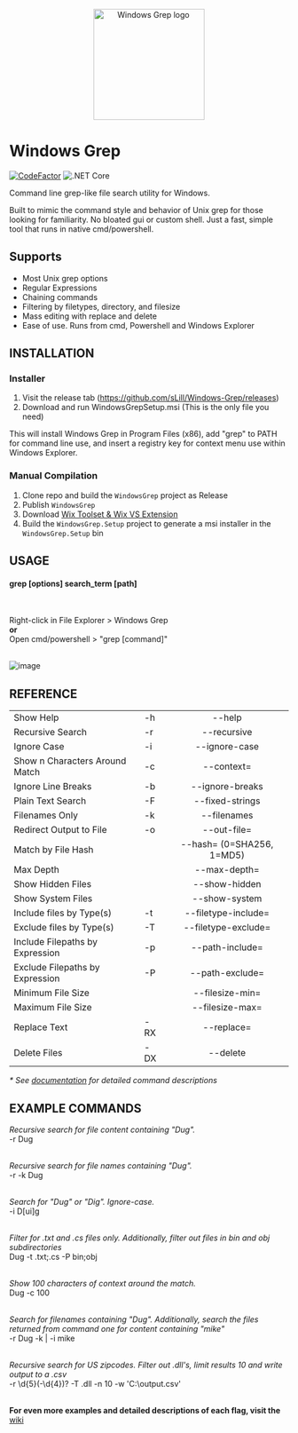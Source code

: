 <p align="center">
    <img src="https://i.imgur.com/15SNWH7.png" alt="Windows Grep logo" width="200" height="200">
</p>

<h1>Windows Grep</h1> 

[![CodeFactor](https://www.codefactor.io/repository/github/slill/windows-grep/badge)](https://www.codefactor.io/repository/github/slill/windows-grep)
![.NET Core](https://github.com/sLill/Windows-Grep/workflows/.NET/badge.svg)

Command line grep-like file search utility for Windows. 

Built to mimic the command style and behavior of Unix grep for those looking for familiarity.
No bloated gui or custom shell. Just a fast, simple tool that runs in native cmd/powershell.</br>

<h2>Supports</h2>

- Most Unix grep options
- Regular Expressions
- Chaining commands
- Filtering by filetypes, directory, and filesize
- Mass editing with replace and delete
- Ease of use. Runs from cmd, Powershell and Windows Explorer

<h2>INSTALLATION</h2>

<h3>Installer</h2>

1. Visit the release tab (https://github.com/sLill/Windows-Grep/releases)
2. Download and run WindowsGrepSetup.msi (This is the only file you need)

This will install Windows Grep in Program Files (x86), add "grep" to PATH for command line use, and insert a registry key for context menu use within Windows Explorer.

<h3>Manual Compilation</h3>

1. Clone repo and build the `WindowsGrep` project as Release
2. Publish `WindowsGrep`
3. Download [Wix Toolset & Wix VS Extension](https://wixtoolset.org/docs/wix3/)
4. Build the `WindowsGrep.Setup` project to generate a msi installer in the `WindowsGrep.Setup` bin

<h2>USAGE</h2>
<h4>grep [options] search_term [path]</h4><br/>

Right-click in File Explorer > Windows Grep
<br/><b>or</b><br/>
Open cmd/powershell > "grep [command]" <br/> <br/>

![image](https://github.com/user-attachments/assets/6798a573-43db-4012-a4d0-04ff76e9ae3a)


<h2>REFERENCE</h2>

|                           |    |                       |
| ------------------------- | -- | :-------------------: |
| Show Help                 | -h | --help                |
| Recursive Search          | -r | --recursive           |
| Ignore Case               | -i | --ignore-case         |
| Show n Characters Around Match | -c | --context=            |
| Ignore Line Breaks        | -b | --ignore-breaks       |
| Plain Text Search         | -F | --fixed-strings       |
| Filenames Only            | -k | --filenames           |
| Redirect Output to File   | -o | --out-file=           |
| Match by File Hash        |    | --hash=  (0=SHA256, 1=MD5)     |
| Max Depth                 |    | --max-depth=          |
| Show Hidden Files         |    | --show-hidden         |
| Show System Files         |    | --show-system         |
| Include files by Type(s)  | -t | --filetype-include=	|
| Exclude files by Type(s)  | -T | --filetype-exclude= |
| Include Filepaths by Expression    | -p | --path-include=    |
| Exclude Filepaths by Expression    | -P | --path-exclude=    |
| Minimum File Size           |    | --filesize-min=   |
| Maximum File Size           |    | --filesize-max=   |
| Replace Text                | -RX| --replace=        |
| Delete Files                | -DX| --delete          |


<i>* See <a href="https://github.com/sLill/Windows-Grep/wiki/WindowsGrep.CommandFlags">documentation</a> for detailed command descriptions </i>
<br/>

<h2>EXAMPLE COMMANDS</h2>

<i>Recursive search for file content containing "Dug".</i><br/>
-r Dug
<br/><br/>

<i>Recursive search for file names containing "Dug".</i><br/>
-r -k Dug
<br/><br/>

<i>Search for "Dug" or "Dig". Ignore-case.</i><br/>
-i D[ui]g
<br/><br/>

<i>Filter for .txt and .cs files only. Additionally, filter out files in bin and obj subdirectories</i><br/>
Dug -t .txt;.cs -P bin;obj
<br/><br/>

<i>Show 100 characters of context around the match.</i><br/>
Dug -c 100
<br/><br/>

<i>Search for filenames containing "Dug". Additionally, search the files returned from command one for content containing "mike"</i><br/>
-r Dug -k | -i mike
<br/><br/>

<i>Recursive search for US zipcodes. Filter out .dll's, limit results 10 and write output to a .csv</i><br/>
-r \d{5}(-\d{4})? -T .dll -n 10 -w 'C:\output.csv'
<br/><br/>


<b>For even more examples and detailed descriptions of each flag, visit the</b> <a href="https://github.com/sLill/Windows-Grep/wiki/WindowsGrep.CommandFlags">wiki</a>
